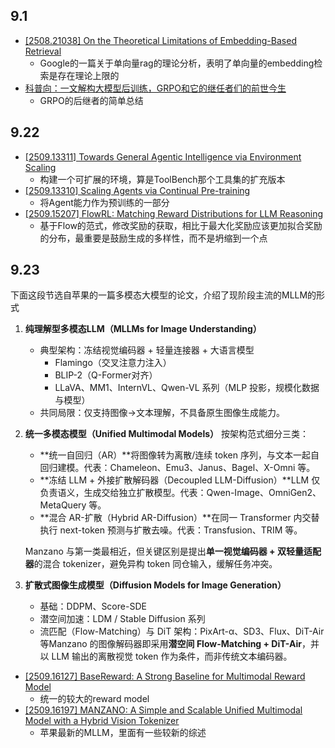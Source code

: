 ## 9.1

- [[2508.21038] On the Theoretical Limitations of Embedding-Based Retrieval](https://arxiv.org/abs/2508.21038)
    - Google的一篇关于单向量rag的理论分析，表明了单向量的embedding检索是存在理论上限的
- [科普向：一文解构大模型后训练，GRPO和它的继任者们的前世今生](https://mp.weixin.qq.com/s/JjP6a9htmtdRDfMtyBaIGQ)
    - GRPO的后继者的简单总结

## 9.22

- [[2509.13311] Towards General Agentic Intelligence via Environment Scaling](https://www.arxiv.org/abs/2509.13311)
    - 构建一个可扩展的环境，算是ToolBench那个工具集的扩充版本
- [[2509.13310] Scaling Agents via Continual Pre-training](https://www.arxiv.org/abs/2509.13310)
    - 将Agent能力作为预训练的一部分
- [[2509.15207] FlowRL: Matching Reward Distributions for LLM Reasoning](https://www.arxiv.org/abs/2509.15207)
    - 基于Flow的范式，修改奖励的获取，相比于最大化奖励应该更加拟合奖励的分布，最重要是鼓励生成的多样性，而不是坍缩到一个点

## 9.23

下面这段节选自苹果的一篇多模态大模型的论文，介绍了现阶段主流的MLLM的形式

1. **纯理解型多模态LLM（MLLMs for Image Understanding）**
    
    - 典型架构：冻结视觉编码器 + 轻量连接器 + 大语言模型
        - Flamingo（交叉注意力注入）
        - BLIP-2（Q-Former对齐）
        - LLaVA、MM1、InternVL、Qwen-VL 系列（MLP 投影，规模化数据与模型）
    - 共同局限：仅支持图像→文本理解，不具备原生图像生成能力。
2. **统一多模态模型（Unified Multimodal Models）** 按架构范式细分三类：
    
    - **统一自回归（AR）**将图像转为离散/连续 token 序列，与文本一起自回归建模。代表：Chameleon、Emu3、Janus、Bagel、X-Omni 等。
    - **冻结 LLM + 外接扩散解码器（Decoupled LLM-Diffusion）**LLM 仅负责语义，生成交给独立扩散模型。代表：Qwen-Image、OmniGen2、MetaQuery 等。
    - **混合 AR-扩散（Hybrid AR-Diffusion）**在同一 Transformer 内交替执行 next-token 预测与扩散去噪。代表：Transfusion、TRIM 等。
    
    Manzano 与第一类最相近，但关键区别是提出**单一视觉编码器 + 双轻量适配器**的混合 tokenizer，避免异构 token 同仓输入，缓解任务冲突。
    
3. **扩散式图像生成模型（Diffusion Models for Image Generation）**
    
    - 基础：DDPM、Score-SDE
    - 潜空间加速：LDM / Stable Diffusion 系列
    - 流匹配（Flow-Matching）与 DiT 架构：PixArt-α、SD3、Flux、DiT-Air 等Manzano 的图像解码器即采用**潜空间 Flow-Matching + DiT-Air**，并以 LLM 输出的离散视觉 token 作为条件，而非传统文本编码器。

- [[2509.16127] BaseReward: A Strong Baseline for Multimodal Reward Model](https://arxiv.org/abs/2509.16127)
    - 统一的较大的reward model
- [[2509.16197] MANZANO: A Simple and Scalable Unified Multimodal Model with a Hybrid Vision Tokenizer](https://arxiv.org/abs/2509.16197)
    - 苹果最新的MLLM，里面有一些较新的综述